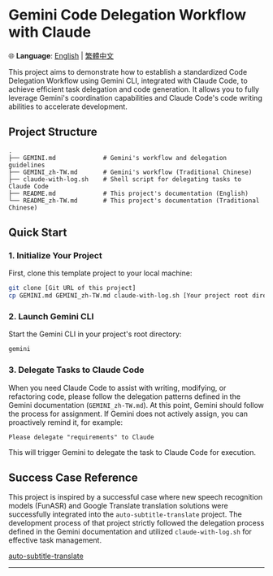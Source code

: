 # Gemini Code Delegation Workflow with Claude

🌐 **Language**: [English](README.md) | [繁體中文](README_zh-TW.md)

This project aims to demonstrate how to establish a standardized Code Delegation Workflow using Gemini CLI,
integrated with Claude Code, to achieve efficient task delegation and code generation.
It allows you to fully leverage Gemini's coordination capabilities and Claude Code's code writing abilities to accelerate development.

## Project Structure

```text
.
├── GEMINI.md             # Gemini's workflow and delegation guidelines
├── GEMINI_zh-TW.md       # Gemini's workflow (Traditional Chinese)
├── claude-with-log.sh    # Shell script for delegating tasks to Claude Code
├── README.md             # This project's documentation (English)
└── README_zh-TW.md       # This project's documentation (Traditional Chinese)
```

## Quick Start

### 1. Initialize Your Project

First, clone this template project to your local machine:

```bash
git clone [Git URL of this project]
cp GEMINI.md GEMINI_zh-TW.md claude-with-log.sh [Your project root directory]
```

### 2. Launch Gemini CLI

Start the Gemini CLI in your project's root directory:

```bash
gemini
```

### 3. Delegate Tasks to Claude Code

When you need Claude Code to assist with writing, modifying, or refactoring code, please follow the delegation patterns defined in the Gemini documentation (`GEMINI_zh-TW.md`).
At this point, Gemini should follow the process for assignment. If Gemini does not actively assign, you can proactively remind it, for example:

```text
Please delegate "requirements" to Claude
```

This will trigger Gemini to delegate the task to Claude Code for execution.

## Success Case Reference

This project is inspired by a successful case where new speech recognition models (FunASR) and Google Translate translation solutions were successfully integrated into the `auto-subtitle-translate` project.
The development process of that project strictly followed the delegation process defined in the Gemini documentation and utilized `claude-with-log.sh` for effective task management.

[auto-subtitle-translate](https://github.com/e2720pjk/auto-subtitle-translate.git)

---
